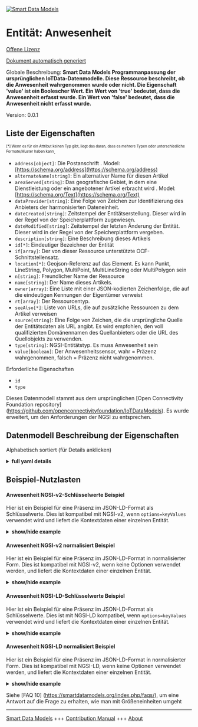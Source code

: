 <!-- 10-Header -->  
[![Smart Data Models](https://smartdatamodels.org/wp-content/uploads/2022/01/SmartDataModels_logo.png "Logo")](https://smartdatamodels.org)  
Entität: Anwesenheit  
====================<!-- /10-Header -->  
<!-- 15-License -->  
[Offene Lizenz](https://github.com/smart-data-models//dataModel.OCF/blob/master/Presence/LICENSE.md)  
[Dokument automatisch generiert](https://docs.google.com/presentation/d/e/2PACX-1vTs-Ng5dIAwkg91oTTUdt8ua7woBXhPnwavZ0FxgR8BsAI_Ek3C5q97Nd94HS8KhP-r_quD4H0fgyt3/pub?start=false&loop=false&delayms=3000#slide=id.gb715ace035_0_60)  
<!-- /15-License -->  
<!-- 20-Description -->  
Globale Beschreibung: **Smart Data Models Programmanpassung der ursprünglichen IoTData-Datenmodelle. Diese Ressource beschreibt, ob die Anwesenheit wahrgenommen wurde oder nicht. Die Eigenschaft 'value' ist ein Boolescher Wert. Ein Wert von 'true' bedeutet, dass die Anwesenheit erfasst wurde. Ein Wert von 'false' bedeutet, dass die Anwesenheit nicht erfasst wurde.**  
Version: 0.0.1  
<!-- /20-Description -->  
<!-- 30-PropertiesList -->  

## Liste der Eigenschaften  

<sup><sub>[*] Wenn es für ein Attribut keinen Typ gibt, liegt das daran, dass es mehrere Typen oder unterschiedliche Formate/Muster haben kann</sub></sup>.  
- `address[object]`: Die Postanschrift  . Model: [https://schema.org/address](https://schema.org/address)- `alternateName[string]`: Ein alternativer Name für diesen Artikel  - `areaServed[string]`: Das geografische Gebiet, in dem eine Dienstleistung oder ein angebotener Artikel erbracht wird  . Model: [https://schema.org/Text](https://schema.org/Text)- `dataProvider[string]`: Eine Folge von Zeichen zur Identifizierung des Anbieters der harmonisierten Dateneinheit.  - `dateCreated[string]`: Zeitstempel der Entitätserstellung. Dieser wird in der Regel von der Speicherplattform zugewiesen.  - `dateModified[string]`: Zeitstempel der letzten Änderung der Entität. Dieser wird in der Regel von der Speicherplattform vergeben.  - `description[string]`: Eine Beschreibung dieses Artikels  - `id[*]`: Eindeutiger Bezeichner der Entität  - `if[array]`: Der von dieser Ressource unterstützte OCF-Schnittstellensatz.  - `location[*]`: Geojson-Referenz auf das Element. Es kann Punkt, LineString, Polygon, MultiPoint, MultiLineString oder MultiPolygon sein  - `n[string]`: Freundlicher Name der Ressource  - `name[string]`: Der Name dieses Artikels.  - `owner[array]`: Eine Liste mit einer JSON-kodierten Zeichenfolge, die auf die eindeutigen Kennungen der Eigentümer verweist  - `rt[array]`: Der Ressourcentyp.  - `seeAlso[*]`: Liste von URLs, die auf zusätzliche Ressourcen zu dem Artikel verweisen  - `source[string]`: Eine Folge von Zeichen, die die ursprüngliche Quelle der Entitätsdaten als URL angibt. Es wird empfohlen, den voll qualifizierten Domänennamen des Quellanbieters oder die URL des Quellobjekts zu verwenden.  - `type[string]`: NGSI-Entitätstyp. Es muss Anwesenheit sein  - `value[boolean]`: Der Anwesenheitssensor, wahr = Präzenz wahrgenommen, falsch = Präzenz nicht wahrgenommen.  <!-- /30-PropertiesList -->  
<!-- 35-RequiredProperties -->  
Erforderliche Eigenschaften  
- `id`  - `type`  <!-- /35-RequiredProperties -->  
<!-- 40-RequiredProperties -->  
Dieses Datenmodell stammt aus dem ursprünglichen [Open Connectivity Foundation repository] (https://github.com/openconnectivityfoundation/IoTDataModels). Es wurde erweitert, um den Anforderungen der NGSI zu entsprechen.  
<!-- /40-RequiredProperties -->  
<!-- 50-DataModelHeader -->  
## Datenmodell Beschreibung der Eigenschaften  
Alphabetisch sortiert (für Details anklicken)  
<!-- /50-DataModelHeader -->  
<!-- 60-ModelYaml -->  
<details><summary><strong>full yaml details</strong></summary>    
```yaml  
Presence:    
  description: 'Smart Data Models Program adaptation of the original IoTData data Models. This Resource describes whether presence has been sensed or not. The Property ''value'' is a boolean. A value of ''true'' means that presence has been sensed. A value of ''false'' means that presence not been sensed.'    
  properties:    
    address:    
      description: 'The mailing address'    
      properties:    
        addressCountry:    
          description: 'Property. The country. For example, Spain. Model:''https://schema.org/addressCountry'''    
          type: string    
        addressLocality:    
          description: 'Property. The locality in which the street address is, and which is in the region. Model:''https://schema.org/addressLocality'''    
          type: string    
        addressRegion:    
          description: 'Property. The region in which the locality is, and which is in the country. Model:''https://schema.org/addressRegion'''    
          type: string    
        postOfficeBoxNumber:    
          description: 'Property. The post office box number for PO box addresses. For example, 03578. Model:''https://schema.org/postOfficeBoxNumber'''    
          type: string    
        postalCode:    
          description: 'Property. The postal code. For example, 24004. Model:''https://schema.org/https://schema.org/postalCode'''    
          type: string    
        streetAddress:    
          description: 'Property. The street address. Model:''https://schema.org/streetAddress'''    
          type: string    
      type: object    
      x-ngsi:    
        model: https://schema.org/address    
        type: Property    
    alternateName:    
      description: 'An alternative name for this item'    
      type: string    
      x-ngsi:    
        type: Property    
    areaServed:    
      description: 'The geographic area where a service or offered item is provided'    
      type: string    
      x-ngsi:    
        model: https://schema.org/Text    
        type: Property    
    dataProvider:    
      description: 'A sequence of characters identifying the provider of the harmonised data entity.'    
      type: string    
      x-ngsi:    
        type: Property    
    dateCreated:    
      description: 'Entity creation timestamp. This will usually be allocated by the storage platform.'    
      format: date-time    
      type: string    
      x-ngsi:    
        type: Property    
    dateModified:    
      description: 'Timestamp of the last modification of the entity. This will usually be allocated by the storage platform.'    
      format: date-time    
      type: string    
      x-ngsi:    
        type: Property    
    description:    
      description: 'A description of this item'    
      type: string    
      x-ngsi:    
        type: Property    
    id:    
      anyOf: &presence_-_properties_-_owner_-_items_-_anyof    
        - description: 'Property. Identifier format of any NGSI entity'    
          maxLength: 256    
          minLength: 1    
          pattern: ^[\w\-\.\{\}\$\+\*\[\]`|~^@!,:\\]+$    
          type: string    
        - description: 'Property. Identifier format of any NGSI entity'    
          format: uri    
          type: string    
      description: 'Unique identifier of the entity'    
      x-ngsi:    
        type: Property    
    if:    
      description: 'The OCF Interface set supported by this Resource.'    
      items:    
        enum:    
          - oic.if.s    
          - oic.if.baseline    
        type: string    
      minItems: 2    
      readOnly: true    
      type: array    
      uniqueItems: true    
      x-ngsi:    
        type: Property    
    location:    
      description: 'Geojson reference to the item. It can be Point, LineString, Polygon, MultiPoint, MultiLineString or MultiPolygon'    
      oneOf:    
        - description: 'GeoProperty. Geojson reference to the item. Point'    
          properties:    
            bbox:    
              items:    
                type: number    
              minItems: 4    
              type: array    
            coordinates:    
              items:    
                type: number    
              minItems: 2    
              type: array    
            type:    
              enum:    
                - Point    
              type: string    
          required:    
            - type    
            - coordinates    
          title: 'GeoJSON Point'    
          type: object    
        - description: 'GeoProperty. Geojson reference to the item. LineString'    
          properties:    
            bbox:    
              items:    
                type: number    
              minItems: 4    
              type: array    
            coordinates:    
              items:    
                items:    
                  type: number    
                minItems: 2    
                type: array    
              minItems: 2    
              type: array    
            type:    
              enum:    
                - LineString    
              type: string    
          required:    
            - type    
            - coordinates    
          title: 'GeoJSON LineString'    
          type: object    
        - description: 'GeoProperty. Geojson reference to the item. Polygon'    
          properties:    
            bbox:    
              items:    
                type: number    
              minItems: 4    
              type: array    
            coordinates:    
              items:    
                items:    
                  items:    
                    type: number    
                  minItems: 2    
                  type: array    
                minItems: 4    
                type: array    
              type: array    
            type:    
              enum:    
                - Polygon    
              type: string    
          required:    
            - type    
            - coordinates    
          title: 'GeoJSON Polygon'    
          type: object    
        - description: 'GeoProperty. Geojson reference to the item. MultiPoint'    
          properties:    
            bbox:    
              items:    
                type: number    
              minItems: 4    
              type: array    
            coordinates:    
              items:    
                items:    
                  type: number    
                minItems: 2    
                type: array    
              type: array    
            type:    
              enum:    
                - MultiPoint    
              type: string    
          required:    
            - type    
            - coordinates    
          title: 'GeoJSON MultiPoint'    
          type: object    
        - description: 'GeoProperty. Geojson reference to the item. MultiLineString'    
          properties:    
            bbox:    
              items:    
                type: number    
              minItems: 4    
              type: array    
            coordinates:    
              items:    
                items:    
                  items:    
                    type: number    
                  minItems: 2    
                  type: array    
                minItems: 2    
                type: array    
              type: array    
            type:    
              enum:    
                - MultiLineString    
              type: string    
          required:    
            - type    
            - coordinates    
          title: 'GeoJSON MultiLineString'    
          type: object    
        - description: 'GeoProperty. Geojson reference to the item. MultiLineString'    
          properties:    
            bbox:    
              items:    
                type: number    
              minItems: 4    
              type: array    
            coordinates:    
              items:    
                items:    
                  items:    
                    items:    
                      type: number    
                    minItems: 2    
                    type: array    
                  minItems: 4    
                  type: array    
                type: array    
              type: array    
            type:    
              enum:    
                - MultiPolygon    
              type: string    
          required:    
            - type    
            - coordinates    
          title: 'GeoJSON MultiPolygon'    
          type: object    
      x-ngsi:    
        type: GeoProperty    
    n:    
      description: 'Friendly name of the Resource'    
      maxLength: 64    
      readOnly: true    
      type: string    
      x-ngsi:    
        type: Property    
    name:    
      description: 'The name of this item.'    
      type: string    
      x-ngsi:    
        type: Property    
    owner:    
      description: 'A List containing a JSON encoded sequence of characters referencing the unique Ids of the owner(s)'    
      items:    
        anyOf: *presence_-_properties_-_owner_-_items_-_anyof    
        description: 'Property. Unique identifier of the entity'    
      type: array    
      x-ngsi:    
        type: Property    
    rt:    
      description: 'The Resource Type.'    
      items:    
        enum:    
          - oic.r.sensor.presence    
        maxLength: 64    
        type: string    
      minItems: 1    
      readOnly: true    
      type: array    
      uniqueItems: true    
      x-ngsi:    
        type: Property    
    seeAlso:    
      description: 'list of uri pointing to additional resources about the item'    
      oneOf:    
        - items:    
            format: uri    
            type: string    
          minItems: 1    
          type: array    
        - format: uri    
          type: string    
      x-ngsi:    
        type: Property    
    source:    
      description: 'A sequence of characters giving the original source of the entity data as a URL. Recommended to be the fully qualified domain name of the source provider, or the URL to the source object.'    
      type: string    
      x-ngsi:    
        type: Property    
    type:    
      description: 'NGSI entity type. It has to be Presence'    
      enum:    
        - Presence    
      type: string    
      x-ngsi:    
        type: Property    
    value:    
      description: 'The presences sensor, true = precense sensed, false = precensenot sensed.'    
      readOnly: true    
      type: boolean    
      x-ngsi:    
        type: Property    
  required:    
    - id    
    - type    
  type: object    
  x-derived-from: https://github.com/OpenInterConnect/IoTDataModels/blob/master/PresenceResURI.swagger.json    
  x-disclaimer: 'Redistribution and use in source and binary forms, with or without modification, are permitted  provided that the license conditions are met. Copyleft (c) 2021 Contributors to Smart Data Models Program'    
  x-license-url: https://github.com/smart-data-models/dataModel.OCF/blob/master/Presence/LICENSE.md    
  x-model-schema: https://smart-data-models.github.io/dataModel.IoTDataModels/Presence/schema.json    
  x-model-tags: OCF    
  x-version: 0.0.1    
```  
</details>    
<!-- /60-ModelYaml -->  
<!-- 70-MiddleNotes -->  
<!-- /70-MiddleNotes -->  
<!-- 80-Examples -->  
## Beispiel-Nutzlasten  
#### Anwesenheit NGSI-v2-Schlüsselwerte Beispiel  
Hier ist ein Beispiel für eine Präsenz im JSON-LD-Format als Schlüsselwerte. Dies ist kompatibel mit NGSI-v2, wenn `options=keyValues` verwendet wird und liefert die Kontextdaten einer einzelnen Entität.  
<details><summary><strong>show/hide example</strong></summary>    
```json  
{  
  "id": "urn:ngsi-ld:Presence:id:JLTW:38479281",  
  "dateCreated": "1997-05-02T20:22:06Z",  
  "dateModified": "1979-07-21T14:01:17Z",  
  "source": "Away manage mouth instead. Benefit improve and seat real choose. Shake he many range imagine program.",  
  "name": "Under water less. Student question page develop focus whose factor. Move little stay really.",  
  "alternateName": "Hear hope need dream read too. Year a and team detail. Call owner recent certain plant everybody sign.",  
  "description": "Project almost political than section. Professional artist him six.",  
  "dataProvider": "My off around fear.",  
  "owner": [  
    "urn:ngsi-ld:Presence:items:WEHM:58203570",  
    "urn:ngsi-ld:Presence:items:OKMR:47628130"  
  ],  
  "seeAlso": [  
    "urn:ngsi-ld:Presence:items:XLNT:17090672",  
    "urn:ngsi-ld:Presence:items:NKKA:82599000"  
  ],  
  "location": {  
    "type": "Point",  
    "coordinates": [  
      -77.9042455,  
      -139.298575  
    ]  
  },  
  "address": {  
    "streetAddress": "Generation be color conference issue quickly human. Next study role example.",  
    "addressLocality": "It social level nor. It stand support then lot this forget. Ok moment financial rich hard.",  
    "addressRegion": "Few form radio industry head understand. Individual ten commercial easy understand pull good mouth. Dog wife bar ever consider in pull.",  
    "addressCountry": "Local model customer baby similar senior suggest. Religious coach responsibility major. Recognize say play right create name. Television seat somebody investment small to ball.",  
    "postalCode": "Strategy bar inside respond. Environmental major hope wear certain human make. Institution cause anything smile body structure impact.",  
    "postOfficeBoxNumber": "Congress great operation experience manager assume capital. Stay parent room other. Positive amount nation hope heart wait."  
  },  
  "areaServed": "Care perform into relationship check remain. Financial line item end. Store law produce. Total data expect both sound."  
}  
```  
</details>  
#### Anwesenheit NGSI-v2 normalisiert Beispiel  
Hier ist ein Beispiel für eine Präsenz im JSON-LD-Format in normalisierter Form. Dies ist kompatibel mit NGSI-v2, wenn keine Optionen verwendet werden, und liefert die Kontextdaten einer einzelnen Entität.  
<details><summary><strong>show/hide example</strong></summary>    
```json  
{  
  "id": {  
    "type": "string",  
    "value": "urn:ngsi-ld:Presence:id:JLTW:38479281"  
  },  
  "dateCreated": {  
    "format": "date-time",  
    "type": "string",  
    "value": "1997-05-02T20:22:06Z"  
  },  
  "dateModified": {  
    "format": "date-time",  
    "type": "string",  
    "value": "1979-07-21T14:01:17Z"  
  },  
  "source": {  
    "type": "string",  
    "value": "Away manage mouth instead. Benefit improve and seat real choose. Shake he many range imagine program."  
  },  
  "name": {  
    "type": "string",  
    "value": "Under water less. Student question page develop focus whose factor. Move little stay really."  
  },  
  "alternateName": {  
    "type": "string",  
    "value": "Hear hope need dream read too. Year a and team detail. Call owner recent certain plant everybody sign."  
  },  
  "description": {  
    "type": "string",  
    "value": "Project almost political than section. Professional artist him six."  
  },  
  "dataProvider": {  
    "type": "string",  
    "value": "My off around fear."  
  },  
  "owner": {  
    "type": "array",  
    "value": [  
      "urn:ngsi-ld:Presence:items:WEHM:58203570",  
      "urn:ngsi-ld:Presence:items:OKMR:47628130"  
    ]  
  },  
  "seeAlso": {  
    "type": "array",  
    "value": [  
      "urn:ngsi-ld:Presence:items:XLNT:17090672",  
      "urn:ngsi-ld:Presence:items:NKKA:82599000"  
    ]  
  },  
  "location": {  
    "type": "object",  
    "value": {  
      "type": "Point",  
      "coordinates": [  
        -77.9042455,  
        -139.298575  
      ]  
    }  
  },  
  "address": {  
    "type": "object",  
    "value": {  
      "streetAddress": "Generation be color conference issue quickly human. Next study role example.",  
      "addressLocality": "It social level nor. It stand support then lot this forget. Ok moment financial rich hard.",  
      "addressRegion": "Few form radio industry head understand. Individual ten commercial easy understand pull good mouth. Dog wife bar ever consider in pull.",  
      "addressCountry": "Local model customer baby similar senior suggest. Religious coach responsibility major. Recognize say play right create name. Television seat somebody investment small to ball.",  
      "postalCode": "Strategy bar inside respond. Environmental major hope wear certain human make. Institution cause anything smile body structure impact.",  
      "postOfficeBoxNumber": "Congress great operation experience manager assume capital. Stay parent room other. Positive amount nation hope heart wait."  
    }  
  },  
  "areaServed": {  
    "type": "string",  
    "value": "Care perform into relationship check remain. Financial line item end. Store law produce. Total data expect both sound."  
  }  
}  
```  
</details>  
#### Anwesenheit NGSI-LD-Schlüsselwerte Beispiel  
Hier ist ein Beispiel für eine Präsenz im JSON-LD-Format als Schlüsselwerte. Dies ist mit NGSI-LD kompatibel, wenn `options=keyValues` verwendet wird und liefert die Kontextdaten einer einzelnen Entität.  
<details><summary><strong>show/hide example</strong></summary>    
```json  
{  
    "id": "urn:ngsi-ld:Presence:id:JLTW:38479281",  
    "dateCreated": "1997-05-02T20:22:06Z",  
    "dateModified": "1979-07-21T14:01:17Z",  
    "source": "Away manage mouth instead. Benefit improve and seat real choose. Shake he many range imagine program.",  
    "name": "Under water less. Student question page develop focus whose factor. Move little stay really.",  
    "alternateName": "Hear hope need dream read too. Year a and team detail. Call owner recent certain plant everybody sign.",  
    "description": "Project almost political than section. Professional artist him six.",  
    "dataProvider": "My off around fear.",  
    "owner": [  
        "urn:ngsi-ld:Presence:items:WEHM:58203570",  
        "urn:ngsi-ld:Presence:items:OKMR:47628130"  
    ],  
    "seeAlso": [  
        "urn:ngsi-ld:Presence:items:XLNT:17090672",  
        "urn:ngsi-ld:Presence:items:NKKA:82599000"  
    ],  
    "location": {  
        "type": "Point",  
        "coordinates": [  
            -77.9042455,  
            -139.298575  
        ]  
    },  
    "address": {  
        "streetAddress": "Generation be color conference issue quickly human. Next study role example.",  
        "addressLocality": "It social level nor. It stand support then lot this forget. Ok moment financial rich hard.",  
        "addressRegion": "Few form radio industry head understand. Individual ten commercial easy understand pull good mouth. Dog wife bar ever consider in pull.",  
        "addressCountry": "Local model customer baby similar senior suggest. Religious coach responsibility major. Recognize say play right create name. Television seat somebody investment small to ball.",  
        "postalCode": "Strategy bar inside respond. Environmental major hope wear certain human make. Institution cause anything smile body structure impact.",  
        "postOfficeBoxNumber": "Congress great operation experience manager assume capital. Stay parent room other. Positive amount nation hope heart wait."  
    },  
    "areaServed": "Care perform into relationship check remain. Financial line item end. Store law produce. Total data expect both sound.",  
    "@context": [  
        "https://smartdatamodels.org/context.jsonld",  
        "https://raw.githubusercontent.com/smart-data-models/dataModel.OCF/master/context.jsonld"  
    ]  
}  
```  
</details>  
#### Anwesenheit NGSI-LD normalisiert Beispiel  
Hier ist ein Beispiel für eine Präsenz im JSON-LD-Format in normalisierter Form. Dies ist kompatibel mit NGSI-LD, wenn keine Optionen verwendet werden, und liefert die Kontextdaten einer einzelnen Entität.  
<details><summary><strong>show/hide example</strong></summary>    
```json  
{  
    "id": "urn:ngsi-ld:Presence:id:HOZJ:52421725",  
    "dateCreated": {  
        "type": "Property",  
        "value": {  
            "@type": "DateTime",  
            "@value": "1977-07-31T22:23:39Z"  
        }  
    },  
    "dateModified": {  
        "type": "Property",  
        "value": {  
            "@type": "DateTime",  
            "@value": "1977-07-07T03:50:10Z"  
        }  
    },  
    "source": {  
        "type": "Property",  
        "value": "Year account notice relationship behind reason."  
    },  
    "name": {  
        "type": "Property",  
        "value": "Hear daughter indeed station paper find. Field strategy down much sport character program."  
    },  
    "alternateName": {  
        "type": "Property",  
        "value": "Leader environmental throw order power east fish. Group agree camera their draw personal even. Movement true though stage audience clear."  
    },  
    "description": {  
        "type": "Property",  
        "value": "Music same authority simple age suddenly. Ball yeah much himself employee finally."  
    },  
    "dataProvider": {  
        "type": "Property",  
        "value": "Study reason security loss often especially."  
    },  
    "owner": {  
        "type": "Property",  
        "value": [  
            "urn:ngsi-ld:Presence:items:SXTP:56856707",  
            "urn:ngsi-ld:Presence:items:OXIC:88608101"  
        ]  
    },  
    "seeAlso": {  
        "type": "Property",  
        "value": [  
            "urn:ngsi-ld:Presence:items:WGDM:46942839"  
        ]  
    },  
    "location": {  
        "type": "Property",  
        "value": {  
            "type": "Point",  
            "coordinates": [  
                -33.2143295,  
                106.859226  
            ]  
        }  
    },  
    "address": {  
        "type": "Property",  
        "value": {  
            "streetAddress": "Evening door data stand positive kind. Discover eye story let throw sometimes natural. Wear matter cultural risk grow.",  
            "addressLocality": "Vote face hospital baby program door. Green wide benefit last spring believe single.",  
            "addressRegion": "Pass but produce make address debate. Imagine third research if somebody defense instead. Former production vote cover wife develop strategy.",  
            "addressCountry": "Stage understand first give one less bad. Fine machine expect although.",  
            "postalCode": "Site ok chance question water Republican it. Also so down stuff. Actually soldier behavior three trip certain simply father. Half mouth kitchen strategy.",  
            "postOfficeBoxNumber": "Which various woman a wish."  
        }  
    },  
    "areaServed": {  
        "type": "Property",  
        "value": "Radio lay president this matter theory. Box per site call. Respond manager hundred interview choice purpose."  
    },  
    "@context": [  
        "https://smartdatamodels.org/context.jsonld",  
        "https://raw.githubusercontent.com/smart-data-models/dataModel.OCF/master/context.jsonld"  
    ]  
}  
```  
</details><!-- /80-Examples -->  
<!-- 90-FooterNotes -->  
<!-- /90-FooterNotes -->  
<!-- 95-Units -->  
Siehe [FAQ 10] (https://smartdatamodels.org/index.php/faqs/), um eine Antwort auf die Frage zu erhalten, wie man mit Größeneinheiten umgeht  
<!-- /95-Units -->  
<!-- 97-LastFooter -->  
---  
[Smart Data Models](https://smartdatamodels.org) +++ [Contribution Manual](https://bit.ly/contribution_manual) +++ [About](https://bit.ly/Introduction_SDM)<!-- /97-LastFooter -->  
